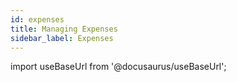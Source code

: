 ```yaml
---
id: expenses
title: Managing Expenses
sidebar_label: Expenses
---
```


import useBaseUrl from '@docusaurus/useBaseUrl';
